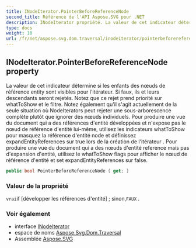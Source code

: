 ```yaml
---
title: INodeIterator.PointerBeforeReferenceNode
second_title: Référence de l'API Aspose.SVG pour .NET
description: INodeIterator propriété. La valeur de cet indicateur détermine si les enfants des nœuds de référence entity sont visibles pour litérateur. Si faux ils et leurs descendants seront rejetés. Notez que ce rejet prend priorité sur whatToShow et le filtre. Notez également quil sagit actuellement de la seule situation où NodeIterators peut rejeter une sousarborescence complète plutôt que ignorer des nœuds individuels. Pour produire une vue du document qui a des références dentité développées et nexpose pas le nœud de référence dentité luimême utilisez les indicateurs whatToShow pour masquez la référence dentité node et définissez expandEntityReferences sur true lors de la création de litérateur . Pour produire une vue du document qui a des nœuds dentité reference mais pas dexpansion dentité utilisez le whatToShow flags pour afficher le nœud de référence dentité et set expandEntityReferences sur false.
type: docs
weight: 10
url: /fr/net/aspose.svg.dom.traversal/inodeiterator/pointerbeforereferencenode/
---
```

## INodeIterator.PointerBeforeReferenceNode property

La valeur de cet indicateur détermine si les enfants des nœuds de référence entity sont visibles pour l'itérateur. Si faux, ils et leurs descendants seront rejetés. Notez que ce rejet prend priorité sur whatToShow et le filtre. Notez également qu'il s'agit actuellement de la seule situation où NodeIterators peut rejeter une sous-arborescence complète plutôt que ignorer des nœuds individuels. Pour produire une vue du document qui a des références d'entité développées et n'expose pas le nœud de référence d'entité lui-même, utilisez les indicateurs whatToShow pour masquez la référence d'entité node et définissez expandEntityReferences sur true lors de la création de l'itérateur . Pour produire une vue du document qui a des nœuds d'entité reference mais pas d'expansion d'entité, utilisez le whatToShow flags pour afficher le nœud de référence d'entité et set expandEntityReferences sur false.

```csharp
public bool PointerBeforeReferenceNode { get; }
```

### Valeur de la propriété

`vrai`if [développer les références d'entité] ; sinon,`FAUX` .

### Voir également

* interface [INodeIterator](../)
* espace de noms [Aspose.Svg.Dom.Traversal](../../inodeiterator/)
* Assemblée [Aspose.SVG](../../../)


